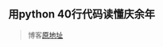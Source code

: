 ## 用python 40行代码读懂庆余年
> 博客[原地址](https://baijiahao.baidu.com/s?id=1653432154548670845&wfr=spider&for=pc)

